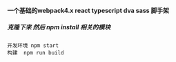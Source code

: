 #### 一个基础的webpack4.x react typescript dva sass 脚手架
##### 克隆下来 然后 npm install 相关的模块


    开发环境 npm start 
    构建  npm run build 
